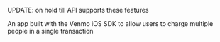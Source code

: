 UPDATE: on hold till API supports these features

An app built with the Venmo iOS SDK to allow users to charge multiple people in a single transaction
